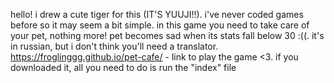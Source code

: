 hello! i drew a cute tiger for this (IT'S YUUJI!!).
i've never coded games before so it may seem a bit simple.
in this game you need to take care of your pet, nothing more!
pet becomes sad when its stats fall below 30 :((.
it's in russian, but i don't think you'll need a translator.
https://froglinggg.github.io/pet-cafe/ - link to play the game <3.
if you downloaded it, all you need to do is run the "index" file

